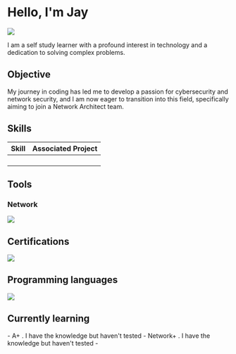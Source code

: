 # Hello, I'm Jay
<a href="https://linkedin.com/in/-smith-b7454926a"><img src="https://img.shields.io/badge/-LinkedIn-0072b1?&style=for-the-badge&logo=linkedin&logoColor=white" /></a>


I am a self study learner with a profound interest in technology and a dedication to solving complex problems.

## Objective

My journey in coding has led me to develop a passion for cybersecurity and network security, and I am now eager to transition into this field, specifically aiming to join a Network Architect team.

## Skills

| Skill                                         | Associated Project         |
|-----------------------------------------------|----------------------------|
|                                               |                            |
|                                               |                            |
|                                               |                            |
|                                               |                            |

## Tools

### Network
<div>
    <img src="https://img.shields.io/badge/-Wireshark-1679A7?&style=for-the-badge&logo=Wireshark&logoColor=white" />
</div>

## Certifications
<div>
<img src="https://img.shields.io/badge/-Security%2B-FF0000?&style=for-the-badge&logo=CompTIA&logoColor=white" />
</div>

## Programming languages
</div>
<img src="https://img.shields.io/badge/-Python-3776AB?&style=for-the-badge&logo=Python&logoColor=white" />
</div>

## Currently learning 
<div>
- A+ . I have the knowledge but haven't tested
- Network+ . I have the knowledge but haven't tested
- 

</div>
